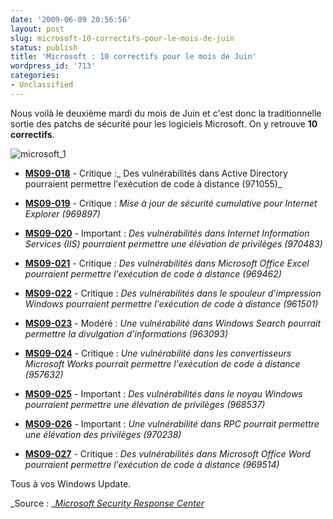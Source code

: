 ```yaml
---
date: '2009-06-09 20:56:56'
layout: post
slug: microsoft-10-correctifs-pour-le-mois-de-juin
status: publish
title: 'Microsoft : 10 correctifs pour le mois de Juin'
wordpress_id: '713'
categories:
- Unclassified
---
```


Nous voilà le deuxième mardi du mois de Juin et c'est donc la traditionnelle sortie des patchs de sécurité pour les logiciels Microsoft. On y retrouve **10 correctifs**.




![microsoft_1](http://blog.kdecherf.com/wp-content/uploads/2009/06/microsoft_1.jpg)






	
  * **[MS09-018](http://www.microsoft.com/technet/security/bulletin/ms09-018.mspx)** - Critique :_ Des vulnérabilités dans Active Directory pourraient permettre l'exécution de code à distance (971055)_

	
  * **[MS09-019](http://www.microsoft.com/technet/security/bulletin/ms09-019.mspx)** - Critique : _Mise à jour de  sécurité cumulative pour Internet Explorer (969897)_

	
  * **[MS09-020](http://www.microsoft.com/technet/security/bulletin/ms09-020.mspx)** - Important : _Des  vulnérabilités dans Internet Information Services (IIS) pourraient  permettre une élévation de privilèges (970483)_

	
  * **[MS09-021](http://www.microsoft.com/technet/security/bulletin/ms09-021.mspx)** - Critique : _Des  vulnérabilités dans Microsoft Office Excel pourraient permettre  l'exécution de code à distance (969462)_

	
  * **[MS09-022](http://www.microsoft.com/technet/security/bulletin/ms09-022.mspx)** - Critique : _Des  vulnérabilités dans le spouleur d'impression Windows pourraient  permettre l'exécution de code à distance (961501)_

	
  * **[MS09-023](http://www.microsoft.com/technet/security/bulletin/ms09-023.mspx)** - Modéré : _Une vulnérabilité  dans Windows Search pourrait permettre la divulgation d'informations  (963093)_

	
  * **[MS09-024](http://www.microsoft.com/technet/security/bulletin/ms09-024.mspx)** - Critique : _Une  vulnérabilité dans les convertisseurs Microsoft Works pourrait  permettre l'exécution de code à distance (957632)_

	
  * **[MS09-025](http://www.microsoft.com/technet/security/bulletin/ms09-025.mspx)** - Important : _Des  vulnérabilités dans le noyau Windows pourraient permettre une  élévation de privilèges (968537)_

	
  * **[MS09-026](http://www.microsoft.com/technet/security/bulletin/ms09-026.mspx)** - Important : _Une  vulnérabilité dans RPC pourrait permettre une élévation des  privilèges (970238)_

	
  * **[MS09-027](http://www.microsoft.com/technet/security/bulletin/ms09-027.mspx)** - Critique : _Des  vulnérabilités dans Microsoft Office Word pourraient permettre  l'exécution de code à distance (969514)_




Tous à vos Windows Update.







_Source : _[_Microsoft Security Response Center_](http://www.microsoft.com/technet/security/bulletin/ms09-jun.mspx)



